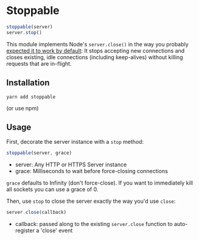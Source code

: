 # Stoppable

```js
stoppable(server)
server.stop()
```

This module implements Node's `server.close()` in the way you probably
[expected it to work by default](https://github.com/nodejs/node/issues/2642):
It stops accepting new connections and closes existing, idle connections (including keep-alives)
without killing requests that are in-flight.

## Installation

```
yarn add stoppable
```

(or use npm)

## Usage

First, decorate the server instance with a `stop` method:

```js
stoppable(server, grace)
```

- server: Any HTTP or HTTPS Server instance
- grace: Milliseconds to wait before force-closing connections

`grace` defaults to Infinity (don't force-close).
If you want to immediately kill all sockets you can use a grace of 0.

Then, use `stop` to close the server exactly the way you'd use `close`:

```js
server.close(callback)
```

- callback: passed along to the existing `server.close` function to auto-register a 'close' event
